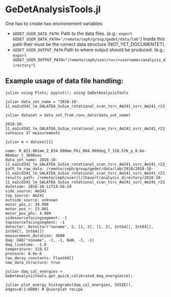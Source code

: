# GeDetAnalysisTools.jl 

One has to create two environement variables:

- `GEDET_USER_DATA_PATH`: Path to the data files. (e.g.: `export GEDET_USER_DATA_PATH="/remote/ceph/group/gedet/data/lab"`) 
Inside this path their must be the correct data structure (NOT_YET_DOCUMENTET).
- `GEDET_USER_OUTPUT_PATH` Path to where output should be produced. (e.g.: `export GEDET_USER_OUTPUT_PATH="/remote/ceph/user/<u>/<username>/analysis_directory"`)

## Example usage of data file handling:
```
julia> using Plots; pyplot(); using GeDetAnalysisTools

julia> data_set_name = "2018-10-11_ea2cd342_lm_GALATEA_SuSie_rotational_scan_tsrc_Am241_ssrc_Am241_r23_z35";

julia> dataset = data_set_from_conv_data(data_set_name)

2018-10-11_ea2cd342_lm_GALATEA_SuSie_rotational_scan_tsrc_Am241_ssrc_Am241_r23_z35
contains 37 measurements

julia> m = dataset[1]

name: R_023.001mm_Z_034.998mm_Phi_004.999deg_T_318.57K_p_8.6e-06mbar_t_3600sec
data_set_name: 2018-10-11_ea2cd342_lm_GALATEA_SuSie_rotational_scan_tsrc_Am241_ssrc_Am241_r23_z35
path_to_raw_data: /remote/ceph/group/gedet/data/lab/2018/2018-10-11_ea2cd342_lm_GALATEA_SuSie_rotational_scan_tsrc_Am241_ssrc_Am241_r23_z35/raw_data
results_path: /remote/ceph/user/l/lhauert/analysis_directory/2018-10-11_ea2cd342_lm_GALATEA_SuSie_rotational_scan_tsrc_Am241_ssrc_Am241_r23_z35
datetime: 2018-10-11T14:56:19
side_source: Am241
top_source: Am241
outside_source: unknown
motor_pos_z: 34.998
motor_pos_r: 23.001
motor_pos_phi: 4.999
sidesourcefacingsegment: -1
topsourcefacingsegment: -1
detector: Detector("noname", 2, [1, 2], [1, 2], Int64[], Int64[], Int64[], Int64[])
measurement_duration: 3600
daq: DAQ("noname", -1, -1, NaN, -1, -1)
daq_livetime: -1.0
temperature: 318.57
pressure: 8.6e-6
tau_decay_constants: Float64[]
new_data_structure: true

julia> daq_cal_energies = GeDetAnalysisTools.get_quick_calibrated_daq_energies(m);

julia> plot_energy_histograms(daq_cal_energies, SUSIE(), edges=0:1:6000) # @userplot recipe
```
